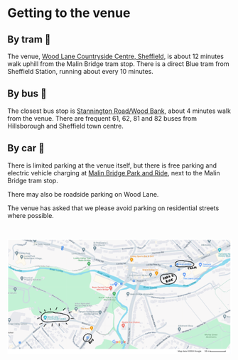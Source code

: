 # Getting to the venue

## By tram 🚋
The venue, [Wood Lane Countryside Centre, Sheffield](https://maps.app.goo.gl/JTQrL8GEKJfoqV6A7), is about 12 minutes walk uphill from the Malin Bridge tram stop. There is a direct Blue tram from Sheffield Station, running about every 10 minutes.

## By bus 🚌
The closest bus stop is [Stannington Road/Wood Bank](https://maps.app.goo.gl/AJDPZHL9DrLKYTjW6), about 4 minutes walk from the venue. There are frequent 61, 62, 81 and 82 buses from Hillsborough and Sheffield town centre. 

## By car 🚗
There is limited parking at the venue itself, but there is free parking and electric vehicle charging at [Malin Bridge Park and Ride](https://maps.app.goo.gl/YFufybstS2GbgUW97), next to the Malin Bridge tram stop. 

There may also be roadside parking on Wood Lane.

The venue has asked that we please avoid parking on residential streets where possible.

<br>

[![Wood Lane Countryside Centre, Sheffield](map.png)](https://maps.app.goo.gl/JTQrL8GEKJfoqV6A7)
